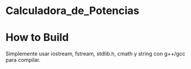 # Calculadora_de_Potencias

# How to Build

Simplemente usar iostream, fstream, stdlib.h, cmath y string con g++/gcc para compilar.
